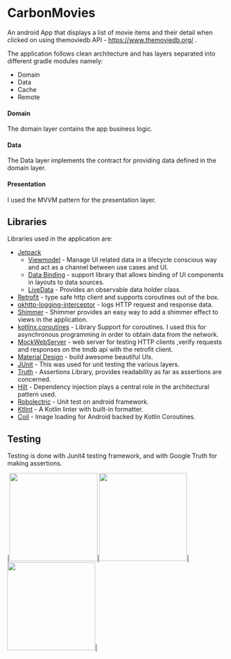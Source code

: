 # CarbonMovies
An android App that displays a list of movie items and their detail when clicked on using themoviedb API - https://www.themoviedb.org/ . 

The application follows clean architecture and has layers separated into different gradle modules namely:

- Domain
- Data
- Cache
- Remote

#### Domain
The domain layer contains the app business logic.

#### Data
The Data layer implements the contract for providing data defined in the domain layer.

#### Presentation
I used the MVVM pattern for the presentation layer.

## Libraries

Libraries used in the application are:
- [Jetpack](https://developer.android.com/jetpack)
  - [Viewmodel](https://developer.android.com/topic/libraries/architecture/viewmodel) - Manage UI related data in a lifecycle conscious way
  and act as a channel between use cases and UI.
  - [Data Binding](https://developer.android.com/topic/libraries/data-binding) - support library that allows binding of UI components in layouts to data sources.
  - [LiveData](https://developer.android.com/topic/libraries/architecture/livedata) - Provides an observable data holder class.
- [Retrofit](https://square.github.io/retrofit/) - type safe http client and supports coroutines out of the box.
- [okhttp-logging-interceptor](https://github.com/square/okhttp/blob/master/okhttp-logging-interceptor/README.md) - logs HTTP request and response data.
- [Shimmer](https://facebook.github.io/shimmer-android/) - Shimmer provides an easy way to add a shimmer effect to views in the application.
- [kotlinx.coroutines](https://github.com/Kotlin/kotlinx.coroutines) - Library Support for coroutines. I used this for asynchronous programming in order
to obtain data from the network.
- [MockWebServer](https://github.com/square/okhttp/tree/master/mockwebserver) - web server for testing HTTP clients ,verify requests and responses on the tmdb api with the retrofit client.
- [Material Design](https://material.io/develop/android/docs/getting-started/) - build awesome beautiful UIs.
- [JUnit](https://junit.org/junit4/) - This was used for unit testing the various layers.
- [Truth](https://truth.dev/) - Assertions Library, provides readability as far as assertions are concerned.
- [Hilt](https://dagger.dev/hilt/) - Dependency injection plays a central role in the architectural pattern used.
- [Robolectric](http://robolectric.org/) - Unit test on android framework.
- [Ktlint](https://github.com/pinterest/ktlint) - A Kotlin linter with built-in formatter.
- [Coil](https://github.com/coil-kt/coil) - Image loading for Android backed by Kotlin Coroutines.


## Testing
Testing is done with Junit4 testing framework, and with Google Truth for making assertions.

|<img src="screnshots/screen_1.png" width=200/>|<img src="screnshots/screen_2.png" width=200/>|<img src="screnshots/screen_3.png" width=200/>|
